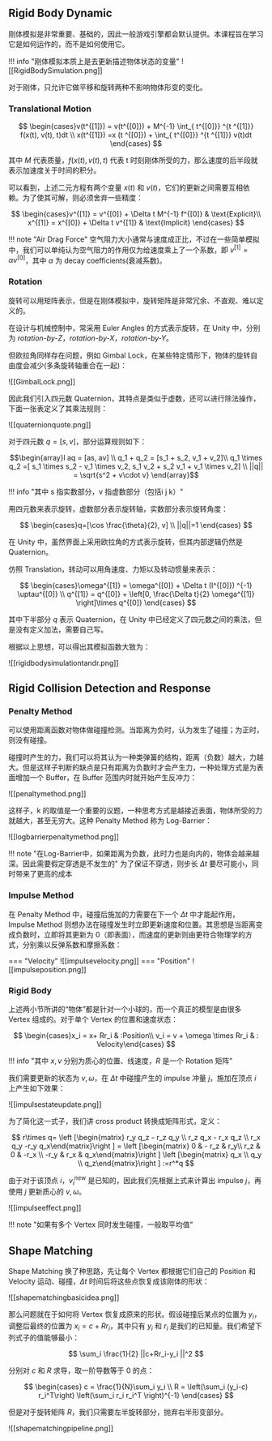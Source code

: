 
## Rigid Body Dynamic

刚体模拟是非常重要、基础的，因此一般游戏引擎都会默认提供。本课程旨在学习它是如何运作的，而不是如何使用它。

!!! info "刚体模拟本质上是去更新描述物体状态的变量"
	![[RigidBodySimulation.png]]

对于刚体，只允许它做平移和旋转两种不影响物体形变的变化。

### Translational Motion

$$
\begin{cases}v(t^{[1]}) = v(t^{[0]}) + M^{-1} \int_{ t^{[0]}} ^{t ^{[1]}} f(x(t), v(t), t)dt  \\
x(t^{[1]})  =x (t ^{[0]}) + \int_{ t^{[0]}} ^{t ^{[1]}} v(t)dt \end{cases}
$$

其中 $M$ 代表质量，$f(x(t), v(t), t)$ 代表 t 时刻刚体所受的力，那么速度的后半段就表示加速度关于时间的积分。

可以看到，上述二元方程有两个变量 $x(t)$ 和 $v(t)$，它们的更新之间需要互相依赖。为了使其可解，则必须舍弃一些精度：

$$
\begin{cases}v^{[1]} = v^{[0]} + \Delta t M^{-1} f^{[0]}  & \text{Explicit}\\
x^{[1]} = x^{[0]} + \Delta t v^{[1]} & \text{Implicit}  \end{cases}
$$

!!! note "Air Drag Force"
	空气阻力大小通常与速度成正比，不过在一些简单模拟中，我们可以单纯认为空气阻力的作用仅为给速度乘上了一个系数，即 $v^{[1]} = \alpha v^{[0]}$，其中 $\alpha$ 为 decay coefficients(衰减系数)。

### Rotation

旋转可以用矩阵表示，但是在刚体模拟中，旋转矩阵是非常冗余、不直观、难以定义的。

在设计与机械控制中，常采用 Euler Angles 的方式表示旋转，在 Unity 中，分别为 *rotation-by-Z*，*rotation-by-X*，*rotation-by-Y*。

但欧拉角同样存在问题，例如 Gimbal Lock，在某些特定情形下，物体的旋转自由度会减少(多条旋转轴重合在一起)：

![[GimbalLock.png]]


因此我们引入四元数 Quaternion，其特点是类似于虚数，还可以进行除法操作，下面一张表定义了其乘法规则：

![[quaternionquote.png]]

对于四元数 $q=[s, v]$，部分运算规则如下：

$$\begin{array}l
aq = [as, av] \\
q_1 + q_2 = [s_1 + s_2, v_1 + v_2]\\
q_1 \times q_2 =[ s_1 \times s_2 - v_1 \times v_2, s_1 v_2 + s_2 v_1 + v_1 \times v_2] \\
||q|| = \sqrt{s^2 + v\cdot v}
\end{array}$$

!!! info "其中 s 指实数部分，v 指虚数部分（包括i j k）"

用四元数来表示旋转，虚数部分表示旋转轴，实数部分表示旋转角度：

$$
\begin{cases}q=[\cos \frac{\theta}{2}, v] \\
||q||=1 \end{cases}
$$

在 Unity 中，虽然界面上采用欧拉角的方式表示旋转，但其内部逻辑仍然是 Quaternion。

仿照 Translation，转动可以用角速度、力矩以及转动惯量来表示：

$$
\begin{cases}\omega^{[1]} = \omega^{[0]} + \Delta t (I^{[0]}) ^{-1} \uptau^{[0]} \\
q^{[1]} = q^{[0]} + \left[0, \frac{\Delta t}{2} \omega^{[1]} \right]\times q^{[0]} \end{cases}
$$

其中下半部分 $q$ 表示 Quaternion，在 Unity 中已经定义了四元数之间的乘法，但是没有定义加法，需要自己写。

根据以上思想，可以得出其模拟函数大致为：

![[rigidbodysimulationtandr.png]]

## Rigid Collision Detection and Response

### Penalty Method

可以使用距离函数对物体做碰撞检测。当距离为负时，认为发生了碰撞；为正时，则没有碰撞。

碰撞时产生的力，我们可以将其认为一种类弹簧的结构，距离（负数）越大，力越大。但是这样子判断的缺点是只有距离为负数时才会产生力，一种处理方式是为表面增加一个 Buffer，在 Buffer 范围内时就开始产生反冲力：

![[penaltymethod.png]]

这样子，k 的取值是一个重要的议题，一种思考方式是越接近表面，物体所受的力就越大，甚至无穷大。这种 Penalty Method 称为 Log-Barrier：

![[logbarrierpenaltymethod.png]]

!!! note "在Log-Barrier中，如果距离为负数，此时力也是向内的，物体会越来越深。因此需要假定穿透是不发生的"
	为了保证不穿透，则步长 $\Delta t$ 要尽可能小，同时带来了更高的成本

### Impulse Method

在 Penalty Method 中，碰撞后施加的力需要在下一个 $\Delta t$ 中才能起作用，Impulse Method 则想办法在碰撞发生时立即更新速度和位置。其思想是当距离变成负数时，立即将其更新为 0（即表面），而速度的更新则由更符合物理学的方式，分别乘以反弹系数和摩擦系数：

=== "Velocity"
	![[impulsevelocity.png]]
=== "Position"
	![[impulseposition.png]]

### Rigid Body

上述两小节所讲的“物体”都是针对一个小球的，而一个真正的模型是由很多 Vertex 组成的。对于单个 Vertex 的位置和速度状态：

$$
\begin{cases}x_i = x+ Rr_i & :Position\\
v_i = v + \omega \times Rr_i & : Velocity\end{cases}
$$

!!! info "其中 $x,v$ 分别为质心的位置、线速度，$R$ 是一个 Rotation 矩阵"

我们需要更新的状态为 $v,\omega$，在 $\Delta t$ 中碰撞产生的 impulse 冲量 $j$，施加在顶点 $i$ 上产生如下效果：

![[impulsestateupdate.png]]

为了简化这一式子，我们讲 cross product 转换成矩阵形式，定义：

$$
r\times q= \left [\begin{matrix} r_y q_z - r_z q_y \\ r_z q_x - r_x q_z \\ r_x q_y -r_y q_x\end{matrix}\right ] = \left [\begin{matrix} 0 & - r_z  & r_y\\ r_z & 0 & -r_x \\ -r_y  & r_x & q_x\end{matrix}\right ] \left [\begin{matrix} q_x \\ q_y \\ q_z\end{matrix}\right ] :=r^*q
$$

由于对于该顶点 $i$，$v_i ^{new}$ 是已知的，因此我们先根据上式来计算出 impulse $j$，再使用 $j$ 更新质心的 $v,\omega$。

![[impulseeffect.png]]

!!! note "如果有多个 Vertex 同时发生碰撞，一般取平均值"

## Shape Matching

Shape Matching 换了种思路，先让每个 Vertex 都根据它们自己的 Position 和 Velocity 运动、碰撞，$\Delta t$ 时间后将这些点恢复成该刚体的形状：

![[shapematchingbasicidea.png]]

那么问题就在于如何将 Vertex 恢复成原来的形状。假设碰撞后某点的位置为 $y_i$，调整后最终的位置为 $x_i =c+Rr_i$，其中只有 $y_i$ 和 $r_i$ 是我们的已知量。我们希望下列式子的值能够最小：

$$
\sum_i \frac{1}{2} ||c+Rr_i-y_i ||^2
$$

分别对 $c$ 和 $R$ 求导，取一阶导数等于 0 的点：

$$
\begin{cases} c = \frac{1}{N}\sum_i y_i \\
R = \left(\sum_i (y_i-c) r_i^T\right) \left(\sum_i r_i r_i^T \right)^{-1} \end{cases}
$$

但是对于旋转矩阵 $R$，我们只需要左半旋转部分，抛弃右半形变部分。

![[shapematchingpipeline.png]]